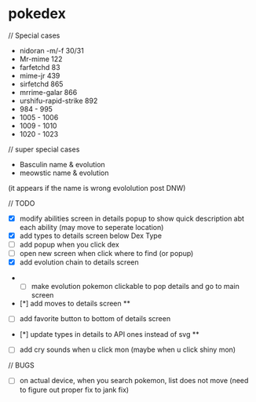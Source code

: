 # pokedex

// Special cases
- nidoran -m/-f 30/31
- Mr-mime 122
- farfetchd 83
- mime-jr 439
- sirfetchd 865
- mrrime-galar 866
- urshifu-rapid-strike 892 
- 984 - 995
- 1005 - 1006 
- 1009 - 1010
- 1020 - 1023 

// super special cases
- Basculin name & evolution
- meowstic name & evolution 

(it appears if the name is wrong evololution post DNW)


// TODO
- [X] modify abilities screen in details popup to show quick description abt each ability (may move to seperate location)
- [X] add types to details screen below Dex Type
- [ ] add popup when you click dex
- [ ] open new screen when click where to find (or popup)
- [X] add evolution chain to details screen
- - [ ] make evolution pokemon clickable to pop details and go to main screen
- [*] add moves to details screen  ** 
- [ ] add favorite button to bottom of details screen
- [*] update types in details to API ones instead of svg **
- [ ] add cry sounds when u click mon (maybe when u click shiny mon)

// BUGS
- [ ] on actual device, when you search pokemon, list does not move (need to figure out proper fix to jank fix)


